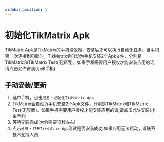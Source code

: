 ```yaml
---
sidebar_position: 1
---
```


# 初始化TikMatrix Apk

TikMatrix Apk是TikMatrix的手机端依赖，安装后才可以执行自动化任务。当手机第一次连接到电脑时，TikMatrix会自动为手机安装2个Apk文件，分别是TikMatrix和TikMatrix Test(无界面)。如果手机需要用户授权才能安装应用的话,请点击允许安装(小米手机)

## 手动安装/更新

1. 选中手机，点击`通用` - `初始化TikMatrix App`
2. TikMatrix会自动为手机安装2个Apk文件，分别是TikMatrix和TikMatrix Test(无界面)。如果手机需要用户授权才能安装应用的话,请点击允许安装(小米手机)
3. 等待安装完成(大约需要10秒左右)
4. 点击`通用` - `打开TikMatrix App`测试是否安装成功,如果应用无法启动，请联系技术支持人员
